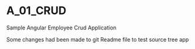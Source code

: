 # A_01_CRUD
Sample Angular Employee Crud Application

Some changes had been made to git Readme file to test source tree app

